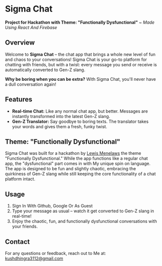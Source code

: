 <div>
  <h1>Sigma Chat</h1>
  <p><strong>Project for Hackathon with Theme: "Functionally Dysfunctional"</strong>
  <em>
    ~ Made Using React And Firebase
  </em></p>
  
  <h2>Overview</h2>
  <p>Welcome to <strong>Sigma Chat</strong> – the chat app that brings a whole new level of fun and chaos to your conversations! Sigma Chat is your go-to platform for chatting with friends, but with a twist: every message you send or receive is automatically converted to Gen-Z slang.</p>
  <p><strong>Why be boring when you can be extra?</strong> With Sigma Chat, you'll never have a dull conversation again!</p>
  
  <h2>Features</h2>
  <ul>
    <li><strong>Real-time Chat:</strong> Like any normal chat app, but better. Messages are instantly transformed into the latest Gen-Z slang.</li>
    <li><strong>Gen-Z Translator:</strong> Say goodbye to boring texts. The translator takes your words and gives them a fresh, funky twist.</li>
  </ul>
  
  <h2>Theme: "Functionally Dysfunctional"</h2>
  <p>Sigma Chat was built for a hackathon by <a href="https://github.com/elebumm" target="_blank">Lewis Menelaws</a> the theme "Functionally Dysfunctional." While the app functions like a regular chat app, the "dysfunctional" part comes in with My unique spin on language. The app is designed to be fun and slightly chaotic, embracing the quirkiness of Gen-Z slang while still keeping the core functionality of a chat platform intact.</p>
  
  
  
  <h2>Usage</h2>
  <ol>
    <li>Sign In With Github, Google Or As Guest</li>
    <li>Type your message as usual – watch it get converted to Gen-Z slang in real-time!</li>
    <li>Enjoy the chaotic, fun, and functionally dysfunctional conversations with your friends.</li>
  </ol>
  
  
  
  <h2>Contact</h2>
  <p>For any questions or feedback, reach out to Me at: <a href="mailto:kushdhingra3112@gmail.com.com">kushdhingra3112@gmail.com</a></p>
</div>

